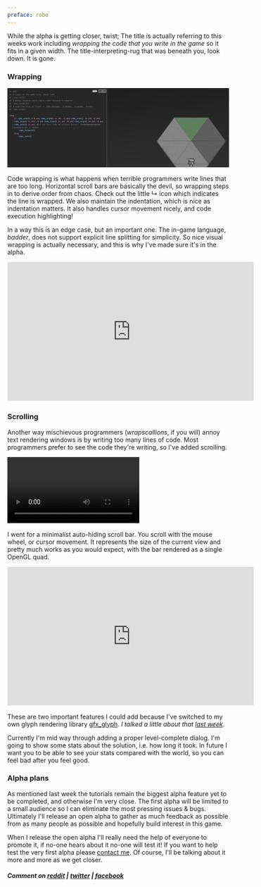 ```yaml
---
preface: robo
---
```


While the alpha is getting closer, twist; The title is actually referring to this weeks work including _wrapping the code that you write in the game_ so it fits in a given width. The title-interpreting-rug that was beneath you, look down. It is gone.

### Wrapping

[![](/assets/2017-09-01/wrap.png "Wrap wrap wrapping!")](/assets/2017-09-01/wrap.png)

Code wrapping is what happens when terrible programmers write lines that are too long. Horizontal scroll bars are basically the devil, so wrapping steps in to derive order from chaos. Check out the little ↳ icon which indicates the line is wrapped. We also maintain the indentation, which is nice as indentation matters. It also handles cursor movement nicely, and code execution highlighting!


In a way this is an edge case, but an important one. The in-game language, *badder*, does not support explicit line splitting for simplicity. So nice visual wrapping is actually necessary, and this is why I've made sure it's in the alpha.

<div class="video-wrap">
  <iframe width="560" height="315"
    src="https://www.youtube-nocookie.com/embed/hk8LoHqHkGI?rel=0&amp;start=24"
    frameborder="0" allowfullscreen></iframe>
</div>

### Scrolling
Another way mischievous programmers (*wrapscallions*, if you will) annoy text rendering windows is by writing too many lines of code. Most programmers prefer to see the code they're writing, so I've added scrolling.

<video src="/assets/2017-09-01/scrolling.mp4" controls loop></video>

I went for a minimalist auto-hiding scroll bar. You scroll with the mouse wheel, or cursor movement. It represents the size of the current view and pretty much works as you would expect, with the bar rendered as a single OpenGL quad.

<div class="video-wrap">
  <iframe width="560" height="315"
    src="https://www.youtube-nocookie.com/embed/RXhu26jEmZY?rel=0"
    frameborder="0" allowfullscreen></iframe>
</div>

These are two important features I could add because I've switched to my own glyph rendering library [gfx_glyph](https://github.com/alexheretic/gfx-glyph). *I talked a little about that [last week](/2017/08/25/wrangling-glyphs.html)*.

Currently I'm mid way through adding a proper level-complete dialog. I'm going to show some stats about the solution, i.e. how long it took. In future I want you to be able to see your stats compared with the world, so you can feel bad after you feel good.

### Alpha plans
As mentioned last week the tutorials remain the biggest alpha feature yet to be completed, and otherwise I'm very close. The first alpha will be limited to a small audience so I can eliminate the most pressing issues & bugs. Ultimately I'll release an open alpha to gather as much feedback as possible from as many people as possible and hopefully build interest in this game.

When I release the open alpha I'll really need the help of everyone to promote it, if no-one hears about it no-one will test it! If you want to help test the very first alpha please [contact me](mailto:alex@roboinstruct.us). Of course, I'll be talking about it more and more as we get closer.

##### Comment on [reddit](https://www.reddit.com/r/devblogs/comments/6xdzww/robo_instructus_wrapping_up_the_alpha_code/) | [twitter](https://twitter.com/alexbutlergames/status/903584009879523329) | [facebook](https://www.facebook.com/alexbutlergames/posts/1576325825788132)
